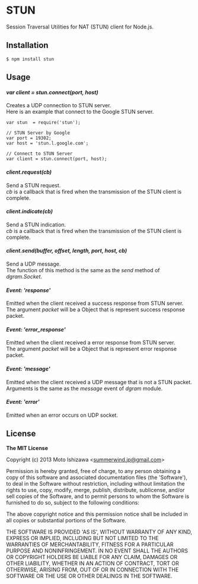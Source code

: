 # STUN

Session Traversal Utilities for NAT (STUN) client for Node.js.  

## Installation

    $ npm install stun

## Usage

#### *var client = stun.connect(port, host)*

Creates a UDP connection to STUN server.    
Here is an example that connect to the Google STUN server.

    var stun  = require('stun');
    
    // STUN Server by Google
    var port = 19302;
    var host = 'stun.l.google.com';
    
    // Connect to STUN Server
    var client = stun.connect(port, host);
    
#### *client.request(cb)*

Send a STUN request.    
*cb* is a callback that is fired when the transmission of the STUN client is complete.

#### *client.indicate(cb)*

Send a STUN indication.    
*cb* is a callback that is fired when the transmission of the STUN client is complete.

#### *client.send(buffer, offset, length, port, host, cb)*

Send a UDP message.    
The function of this method is the same as the *send* method of *dgram.Socket*.

#### *Event: 'response'*

Emitted when the client received a success response from STUN server.    
The argument *packet* will be a Object that is represent success response packet. 

#### *Event: 'error_response'*

Emitted when the client received a error response from STUN server.    
The argument *packet* will be a Object that is represent error response packet. 

#### *Event: 'message'*

Emitted when the client received a UDP message that is not a STUN packet.    
Arguments is the same as the *message* event of *dgram* module.

#### *Event: 'error'*

Emitted when an error occurs on UDP socket.

## License

**The MIT License**

Copyright (c) 2013 Moto Ishizawa &lt;summerwind.jp@gmail.com&gt;

Permission is hereby granted, free of charge, to any person obtaining
a copy of this software and associated documentation files (the
'Software'), to deal in the Software without restriction, including
without limitation the rights to use, copy, modify, merge, publish,
distribute, sublicense, and/or sell copies of the Software, and to
permit persons to whom the Software is furnished to do so, subject to
the following conditions:

The above copyright notice and this permission notice shall be
included in all copies or substantial portions of the Software.

THE SOFTWARE IS PROVIDED 'AS IS', WITHOUT WARRANTY OF ANY KIND,
EXPRESS OR IMPLIED, INCLUDING BUT NOT LIMITED TO THE WARRANTIES OF
MERCHANTABILITY, FITNESS FOR A PARTICULAR PURPOSE AND NONINFRINGEMENT.
IN NO EVENT SHALL THE AUTHORS OR COPYRIGHT HOLDERS BE LIABLE FOR ANY
CLAIM, DAMAGES OR OTHER LIABILITY, WHETHER IN AN ACTION OF CONTRACT,
TORT OR OTHERWISE, ARISING FROM, OUT OF OR IN CONNECTION WITH THE
SOFTWARE OR THE USE OR OTHER DEALINGS IN THE SOFTWARE.
